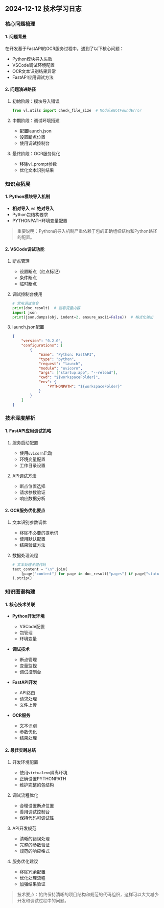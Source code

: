 ## 2024-12-12 技术学习日志

### 核心问题梳理

#### 1. 问题背景
在开发基于FastAPI的OCR服务过程中，遇到了以下核心问题：
- Python模块导入失败
- VSCode调试环境配置
- OCR文本识别结果异常
- FastAPI应用调试方法

#### 2. 问题演进路径
1. 初始阶段：模块导入错误
   ```python
   from vl.utils import check_file_size  # ModuleNotFoundError
   ```

2. 中期阶段：调试环境搭建
   - 配置launch.json
   - 设置断点位置
   - 使用调试控制台

3. 最终阶段：OCR服务优化
   - 移除vl_prompt参数
   - 优化文本识别结果

### 知识点拓展

#### 1. Python模块导入机制
- **相对导入** vs **绝对导入**
- Python包结构要求
- PYTHONPATH环境变量配置

> 重要说明：Python的导入机制严重依赖于包的正确组织结构和Python路径的配置。

#### 2. VSCode调试功能
1. 断点管理
   - 设置断点（红点标记）
   - 条件断点
   - 临时断点

2. 调试控制台使用
   ```python
   # 常用调试命令
   print(doc_result)  # 查看变量内容
   import json
   print(json.dumps(obj, indent=2, ensure_ascii=False))  # 格式化输出
   ```

3. launch.json配置
   ```json
   {
       "version": "0.2.0",
       "configurations": [
           {
               "name": "Python: FastAPI",
               "type": "python",
               "request": "launch",
               "module": "uvicorn",
               "args": ["startup:app", "--reload"],
               "cwd": "${workspaceFolder}",
               "env": {
                   "PYTHONPATH": "${workspaceFolder}"
               }
           }
       ]
   }
   ```

### 技术深度解析

#### 1. FastAPI应用调试策略
1. 服务启动配置
   - 使用`uvicorn`启动
   - 环境变量配置
   - 工作目录设置

2. API调试方法
   - 断点位置选择
   - 请求参数验证
   - 响应数据分析

#### 2. OCR服务优化要点
1. 文本识别参数调优
   - 移除不必要的提示词
   - 使用默认配置
   - 结果验证方法

2. 数据处理流程
   ```python
   # 文本处理关键代码
   text_content = "\n".join(
       [page["content"] for page in doc_result["pages"] if page["status"] == "success"]
   ).strip()
   ```

### 知识图谱构建

#### 1. 核心技术关联
- **Python开发环境**
  - VSCode配置
  - 包管理
  - 环境变量

- **调试技术**
  - 断点管理
  - 变量监视
  - 调试控制台

- **FastAPI开发**
  - API路由
  - 请求处理
  - 文件上传

- **OCR服务**
  - 文本识别
  - 参数优化
  - 结果处理

#### 2. 最佳实践总结
1. 开发环境配置
   - 使用`virtualenv`隔离环境
   - 正确设置PYTHONPATH
   - 维护完整的包结构

2. 调试流程优化
   - 合理设置断点位置
   - 善用调试控制台
   - 保持代码可调试性

3. API开发规范
   - 清晰的错误处理
   - 完整的参数验证
   - 规范的响应格式

4. 服务优化建议
   - 移除冗余配置
   - 优化处理流程
   - 加强结果验证

> 技术要点：始终保持清晰的项目结构和规范的代码组织，这样可以大大减少开发和调试过程中的问题。
